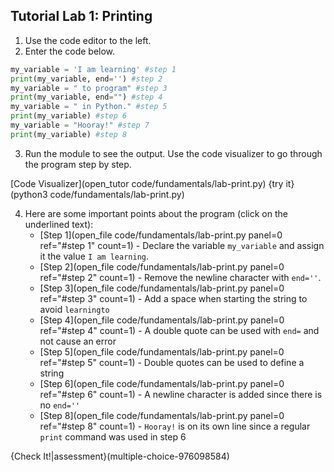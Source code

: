 
## Tutorial Lab 1: Printing

1) Use the code editor to the left.
2) Enter the code below.

```python
my_variable = 'I am learning' #step 1
print(my_variable, end='') #step 2
my_variable = " to program" #step 3
print(my_variable, end="") #step 4
my_variable = " in Python." #step 5
print(my_variable) #step 6
my_variable = "Hooray!" #step 7
print(my_variable) #step 8
```
3) Run the module to see the output. Use the code visualizer to go through the program step by step.

[Code Visualizer](open_tutor code/fundamentals/lab-print.py)
{try it}(python3 code/fundamentals/lab-print.py)

4) Here are some important points about the program (click on the underlined text):
    * [Step 1](open_file code/fundamentals/lab-print.py panel=0 ref="#step 1" count=1) - Declare the variable `my_variable` and assign it the value `I am learning`.
    * [Step 2](open_file code/fundamentals/lab-print.py panel=0 ref="#step 2" count=1) - Remove the newline character with `end=''`.
    * [Step 3](open_file code/fundamentals/lab-print.py panel=0 ref="#step 3" count=1) - Add a space when starting the string to avoid `learningto`
    * [Step 4](open_file code/fundamentals/lab-print.py panel=0 ref="#step 4" count=1) - A double quote can be used with `end=` and not cause an error
    * [Step 5](open_file code/fundamentals/lab-print.py panel=0 ref="#step 5" count=1) - Double quotes can be used to define a string
    * [Step 6](open_file code/fundamentals/lab-print.py panel=0 ref="#step 6" count=1) - A newline character is added since there is no `end=''`
    * [Step 8](open_file code/fundamentals/lab-print.py panel=0 ref="#step 8" count=1) - `Hooray!` is on its own line since a regular `print` command was used in step 6
    
{Check It!|assessment}(multiple-choice-976098584)
